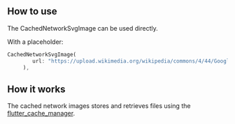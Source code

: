 ## How to use
The CachedNetworkSvgImage can be used directly.

With a placeholder:
```dart
CachedNetworkSvgImage(
        url: "https://upload.wikimedia.org/wikipedia/commons/4/44/Google-flutter-logo.svg",
     ),
 ```
## How it works
The cached network images stores and retrieves files using the [flutter_cache_manager](https://pub.dartlang.org/packages/flutter_cache_manager). 
